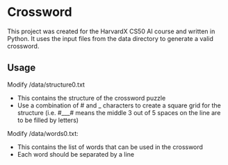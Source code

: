 # Crossword

This project was created for the HarvardX CS50 AI course and written in Python. It uses the input files from the data directory to generate a valid crossword.

## Usage

Modify /data/structure0.txt
- This contains the structure of the crossword puzzle
- Use a combination of # and _ characters to create a square grid for the structure (i.e. #___# means the middle 3 out of 5 spaces on the line are to be filled by letters)

Modify /data/words0.txt: 
- This contains the list of words that can be used in the crossword
- Each word should be separated by a line
